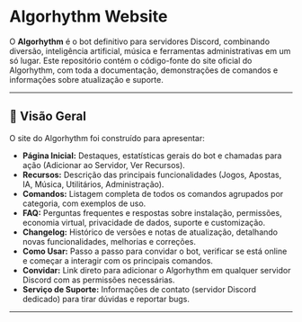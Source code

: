# Algorhythm Website

O **Algorhythm** é o bot definitivo para servidores Discord, combinando diversão, inteligência artificial, música e ferramentas administrativas em um só lugar. Este repositório contém o código-fonte do site oficial do Algorhythm, com toda a documentação, demonstrações de comandos e informações sobre atualização e suporte.

---

## 📖 Visão Geral

O site do Algorhythm foi construído para apresentar:

- **Página Inicial:** Destaques, estatísticas gerais do bot e chamadas para ação (Adicionar ao Servidor, Ver Recursos).
- **Recursos:** Descrição das principais funcionalidades (Jogos, Apostas, IA, Música, Utilitários, Administração).
- **Comandos:** Listagem completa de todos os comandos agrupados por categoria, com exemplos de uso.
- **FAQ:** Perguntas frequentes e respostas sobre instalação, permissões, economia virtual, privacidade de dados, suporte e customização.
- **Changelog:** Histórico de versões e notas de atualização, detalhando novas funcionalidades, melhorias e correções.
- **Como Usar:** Passo a passo para convidar o bot, verificar se está online e começar a interagir com os principais comandos.
- **Convidar:** Link direto para adicionar o Algorhythm em qualquer servidor Discord com as permissões necessárias.
- **Serviço de Suporte:** Informações de contato (servidor Discord dedicado) para tirar dúvidas e reportar bugs.

---
